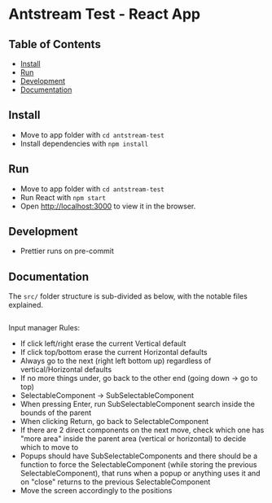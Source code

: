 # Antstream Test - React App

## Table of Contents

- [Install](#install)
- [Run](#run)
- [Development](#development)
- [Documentation](#documentation)

## Install

- Move to app folder with `cd antstream-test`
- Install dependencies with `npm install`

## Run

- Move to app folder with `cd antstream-test`
- Run React with `npm start`
- Open [http://localhost:3000](http://localhost:3000) to view it in the browser.

## Development

- Prettier runs on pre-commit

## Documentation

The `src/` folder structure is sub-divided as below, with the notable files explained.

```md

```

Input manager Rules:

- If click left/right erase the current Vertical default
- If click top/bottom erase the current Horizontal defaults
- Always go to the next (right left bottom up) regardless of vertical/Horizontal defaults
- If no more things under, go back to the other end (going down -> go to top)
- SelectableComponent -> SubSelectableComponent
- When pressing Enter, run SubSelectableComponent search inside the bounds of the parent
- When clicking Return, go back to SelectableComponent
- If there are 2 direct components on the next move, check which one has "more area" inside the parent area (vertical or horizontal) to decide which to move to
- Popups should have SubSelectableComponents and there should be a function to force the SelectableComponent (while storing the previous SelectableComponent), that runs when a popup or anything uses it and on "close" returns to the previous SelectableComponent
- Move the screen accordingly to the positions
